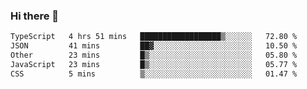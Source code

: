 ### Hi there 👋

<!--
**zhengis-alinur/zhengis-alinur** is a ✨ _special_ ✨ repository because its `README.md` (this file) appears on your GitHub profile.

Here are some ideas to get you started:

- 🔭 I’m currently working on ...
- 🌱 I’m currently learning ...
- 👯 I’m looking to collaborate on ...
- 🤔 I’m looking for help with ...
- 💬 Ask me about ...
- 📫 How to reach me: ...
- 😄 Pronouns: ...
- ⚡ Fun fact: ...
-->

<!--START_SECTION:waka-->

```txt
TypeScript   4 hrs 51 mins   ██████████████████▒░░░░░░   72.80 %
JSON         41 mins         ██▓░░░░░░░░░░░░░░░░░░░░░░   10.50 %
Other        23 mins         █▒░░░░░░░░░░░░░░░░░░░░░░░   05.80 %
JavaScript   23 mins         █▒░░░░░░░░░░░░░░░░░░░░░░░   05.77 %
CSS          5 mins          ▒░░░░░░░░░░░░░░░░░░░░░░░░   01.47 %
```

<!--END_SECTION:waka-->

